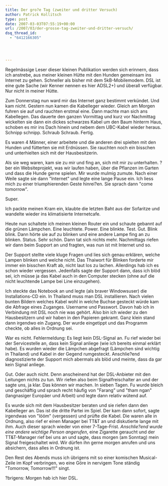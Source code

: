 ```yaml
---
title: Der gro?e Tag (zweiter und dritter Versuch)
author: Patrick Kollitsch
type: post
date: 2007-03-03T07:55:19+00:00
url: /2007/03/der-grosse-tag-zweiter-und-dritter-versuch/
dsq_thread_id:
  - "6412166305"




---
```

Regelmässige Leser dieser kleinen Publikation werden sich erinnern, dass ich anstrebe, aus meiner kleinen Hütte mit den Hunden gemeinsam ins Internet zu gehen. Schneller als bisher mit dem 5kB-Mobilemodem. DSL ist eine gute Sache (wir Kenner nennen es hier ADSL2+) und überall verfügbar. Nur nicht in meiner Hütte. 

Zum Donnerstag nun ward mir das Internet ganz bestimmt verkündet. Und kam nicht. Gestern nun kamen die Kabelleger wieder. Gleich am Morgen fuhren sie auf und rauchten erstmal eine. Dann machte man sich ans Kabellegen. Das dauerte den ganzen Vormittag und kurz vor Nachmittag wickelten sie dann ein dickes schwarzes Kabel um den Baum hinterm Haus, schoben es mir ins Dach hinein und nebem dem UBC-Kabel wieder heraus. Schnipp schnipp. Schraub Schraub. Fertig. 

Es waren 4 Männer, einer arbeitete und die anderen drei spielten mit den Hunden und fütterten sie mit Erdnüssen. Sie rauchten noch ein bisschen und unterhielten sich mit der Hausbesitzerin. 

Als sie weg waren, kam sie zu mir und fing an, sich mit mir zu unterhalten. ?ber ein Websiteprojekt, was wir laufen haben, über die Pflanzen im Garten und dass die Hunde gerne spielen. Mir wurde mulmig zumute. Nach einer Weile sagte sie dann "Internet" und legte eine lange Pause ein. Ich liess mich zu einer triumphierenden Geste hinrei?en. Sie sprach dann "come tomorrow". 

Super. 

Ich packte meinen Kram ein, klaubte die letzten Baht aus der Sofaritze und wandelte wieder ins klimatisierte Internetcafe.

Heute nun schaltete ich meinen kleinen Router ein und schaute gebannt auf die grünen Lämpchen. Eine leuchtete. Power. Eine blinkte. Test. Gut. Blink blink. Dann hörte sie auf zu blinken und eine andere Lampe fing an zu blinken. Status. Sehr schön. Dann tat sich nichts mehr. Nachmittags riefen wir dann beim Support an und fragten, was nun ist mit Internet und so.

Der Support stellte viele kluge Fragen und lies sich genau erklären, welche Lampen blinken und welche nicht. Das Thaiwort für Blinken forderte mir immer ein bisschen Kraft ab, nicht laut los zu lachen. Allerdings hab ich es schon wieder vergessen. Jedenfalls sagte der Support dann, dass ich blöd sei, ich müsse ja das Kabel auch in den Computer stecken (ohne auf die nicht leuchtende Lampe bei Line einzugehen).

Ich steckte das Notebook an und legte (als braver Windowsuser) die Installations-CD ein. In Thailand muss man DSL installieren. Nach vielen bunten Bildern welches Kabel wohl in welche Buchse gesteckt würde kam die Abfrage eines Zuganges. Username und Passwort. Davon hab ich in Verbindung mit DSL noch nie was gehört. Also bin ich wieder zu den Hausbesitzern und wir haben in den Papieren gekramt. Ganz klein stand dann irgendwo ein Zugang. Der wurde eingetippt und das Programm checkte, ob alles in Ordnung sei. 

War es nicht. Fehlermeldung: Es liegt kein DSL-Signal an. Fu rief wieder bei der Servicestelle an, dass kein Signal anliege (wie ich bereits einmal erklärt habe). Es wurden wieder die Lämpchen abgefragt (Lämpchen sind wichtig in Thailand) und Kabel in der Gegend rumgesteckt. Anschlie?end diagnostizierte der Support mich abermals als blöd und meinte, dass da gar kein Signal anliege.

Gut. Oder auch nicht. Denn anscheinend hat der DSL-Anbieter mit den Leitungen nichts zu tun. Wir riefen also beim Signalfreischalter an und der sagte uns, ja klar. Das können wir machen. In sieben Tagen. Fu wurde bleich und geschäftig und sprach recht häufig von "Farang" und "tham ngan" (langnasiger Europäer und Arbeit) und legte dann relativ wütend auf. 

Es wurde sich mit dem Hausbesitzer beraten und sie riefen dann den Kabelleger an. Das ist die dritte Partei im Spiel. Der kam dann sofort, sagte irgendwas von "lööm" (vergessen) und prüfte die Kabel. Die waren alle in Ordnung, also rief er einen Manager bei TT&T an und diskutierte lange mit ihm. Auch dieser sprach wieder von einer 7-Tage-Frist. _Anschlie?end wurde eine andere wichtige Person angerufen_, eine Zigarette geraucht und der TT&T-Manager rief bei uns an und sagte, dass morgen (am Sonntag) mein Signal freigeschaltet wird. Wir dürfen ihn gerne morgen anrufen und uns absichern, dass alles in Ordnung ist. 

Den Rest des Abends muss ich übrigens mit so einer komischen Musical-Zeile im Kopf verbringen, wo eine Göre in nervigem Tone ständig "Tomorrow, Tomorrow!!!" singt.

?brigens: Morgen hab ich hier DSL.
